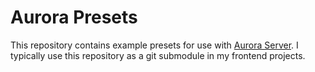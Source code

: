 # Aurora Presets
This repository contains example presets for use with [Aurora Server](https://github.com/barrymcandrews/aurora-server). I typically use this repository as a git submodule in my frontend projects. 
